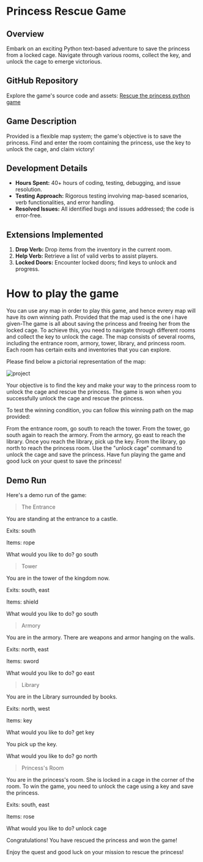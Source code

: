 # Princess Rescue Game

## Overview
Embark on an exciting Python text-based adventure to save the princess from a locked cage. Navigate through various rooms, collect the key, and unlock the cage to emerge victorious.

## GitHub Repository
Explore the game's source code and assets: [Rescue the princess python game](https://github.com/RachanaZha/CS515)

## Game Description
Provided is a flexible map system; the game's objective is to save the princess. Find and enter the room containing the princess, use the key to unlock the cage, and claim victory!

## Development Details
- **Hours Spent:** 40+ hours of coding, testing, debugging, and issue resolution.
- **Testing Approach:** Rigorous testing involving map-based scenarios, verb functionalities, and error handling.
- **Resolved Issues:** All identified bugs and issues addressed; the code is error-free.

## Extensions Implemented
1. **Drop Verb:** Drop items from the inventory in the current room.
2. **Help Verb:** Retrieve a list of valid verbs to assist players.
3. **Locked Doors:** Encounter locked doors; find keys to unlock and progress.

# How to play the game 
You can use any map in order to play this game, and hence evrery map will have its own winning path. Provided that the map used is the one i have given-The game is all about saving the princess and freeing her from the locked cage. To achieve this, you need to navigate through different rooms and collect the key to unlock the cage. The map consists of several rooms, including the entrance room, armory, tower, library, and princess room. Each room has certain exits and inventories that you can explore.

Please find below a pictorial representation of the map:

![project](https://user-images.githubusercontent.com/124010659/229400022-bea170f4-5101-48ae-bdaf-00fd88578e42.jpg)

Your objective is to find the key and make your way to the princess room to unlock the cage and rescue the princess. The game is won when you successfully unlock the cage and rescue the princess.

To test the winning condition, you can follow this winning path on the map provided:

From the entrance room, go south to reach the tower.
From the tower, go south again to reach the armory.
From the armory, go east to reach the library.
Once you reach the library, pick up the key.
From the library, go north to reach the princess room.
Use the "unlock cage" command to unlock the cage and save the princess.
Have fun playing the game and good luck on your quest to save the princess!

## Demo Run
Here's a demo run of the game:

> The Entrance

You are standing at the entrance to a castle.

Exits: south

Items: rope

What would you like to do? go south

> Tower

You are in the tower of the kingdom now.

Exits: south, east

Items: shield

What would you like to do? go south

> Armory

You are in the armory. There are weapons and armor hanging on the walls.

Exits: north, east

Items: sword

What would you like to do? go east

> Library

You are in the Library surrounded by books.

Exits: north, west

Items: key

What would you like to do? get key

You pick up the key.

What would you like to do? go north

> Princess's Room

You are in the princess's room. She is locked in a cage in the corner of the room. To win the game, you need to unlock the cage using a key and save the princess.

Exits: south, east

Items: rose

What would you like to do? unlock cage

Congratulations! You have rescued the princess and won the game!

Enjoy the quest and good luck on your mission to rescue the princess!










